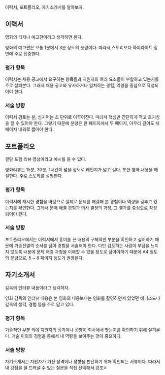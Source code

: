 이력서, 포트폴리오, 자기소개서를 알아보자.

## 이력서
영화의 티저나 예고편이라고 생각하면 된다.

영화의 예고편은 보통 1분에서 3분 정도의 분량이다. 따라서 스토리보다 하이라이트 장면에 주로 집중한다.

### 평가 항목
이력서는 채용 공고에서 요구하는 항목들과 지원자의 여러 요소들이 부합하고 있는지를 주로 살펴본다. 그래서 채용 공고와 유사하거나 일치하는 경험, 역량을 중심으로 작성되어야 한다.

### 서술 방향
이력서 검토는 분, 심지어는 초 단위로 이루어진다. 따라서 핵심만 간단하게 적고 호기심을 끌 수 있어야 한다. 그렇기 때문에 분량은 한 페이지에서 두 페이지, 아무리 길어도 세 페이지 내외로 짧아야 한다.

## 포트폴리오
결말 포함 리뷰 영상이라고 예시를 들 수 있다.

영화리뷰는 15분, 30분, 1시간이 넘을 정도로 레인지가 넓고 길다. 또한 영화 내용을 해설한다. 주로 스토리를 설명한다. 

### 평가 항목
이력서에 제시한 경험을 바탕으로 실제로 문제를 해결해 본 경험이나 역량을 갖추고 있는지를 확인한다. 그래서 문제 해결 경험과 의사 결정의 과정, 그 결과를 중심으로 작성되어야 한다.

### 서술 방향
포트폴리오에서는 이력서에서 흥미를 끈 내용의 구체적인 부분을 확인하고 싶어하기 때문에 기승전결의 순서를 담아 경험을 서술해야 한다. 다만 검토하는 사람이 부담을 느끼지 않도록 내용에 문제 해결 과정을 이해할 수 있을 정도로 담아야하기 때문에 A4 정도의 분량으로, 5 ~ 8 페이지 정도가 권장된다. 

## 자기소개서
감독의 인터뷰 내용이라고 생각하자.

영화 감독의 인터뷰 내용은 본 영화의 내용보다는 영화를 촬영하면서 있었던 에피소드나 감독의 생각, 경험 등을 주로 담고 있다. 

### 평가 항목
기술적인 부분 외에 지원자의 성격이나 성향이 회사에서 맞는지를 확인하기 위해 살펴본다. 기술 이외의 경험을 통해서 내 역량을 보여주는 것이 중요하다. 

### 서술 방향
자기소개서는 지원자가 가진 성격이나 성향을 판단하기 위해 확인되는 서류이다. 따라서 내 강점을 잘 드러낼 수 있는 질문을 직접 선택해서 강조ㅎ